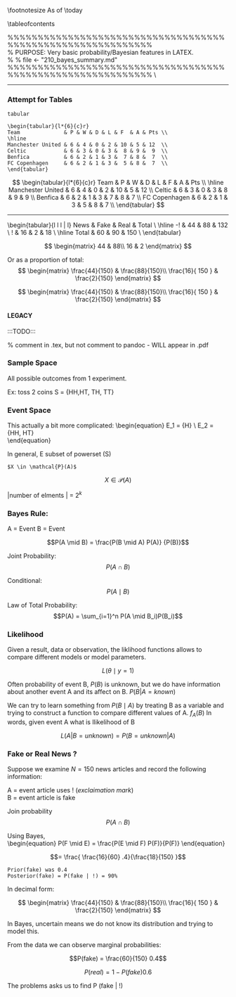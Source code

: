 \footnotesize
As of \today

\tableofcontents

%%%%%%%%%%%%%%%%%%%%%%%%%%%%%%%%%%%%%%%%%%%%%%%%%%%%%%%%%%%% \
%			PURPOSE:	Very basic probability/Bayesian features in LATEX. \
%
%			file <- "210_bayes_summary.md" \
%%%%%%%%%%%%%%%%%%%%%%%%%%%%%%%%%%%%%%%%%%%%%%%%%%%%%%%%%%%% \


---


###	Attempt for Tables

```.latex
tabular

\begin{tabular}{l*{6}{c}r}
Team              & P & W & D & L & F  & A & Pts \\
\hline
Manchester United & 6 & 4 & 0 & 2 & 10 & 5 & 12  \\
Celtic            & 6 & 3 & 0 & 3 &  8 & 9 &  9  \\
Benfica           & 6 & 2 & 1 & 3 &  7 & 8 &  7  \\
FC Copenhagen     & 6 & 2 & 1 & 3 &  5 & 8 &  7  \\
\end{tabular}
```

$$
\begin{tabular}{l*{6}{c}r}
Team              & P & W & D & L & F  & A & Pts \\
\hline
Manchester United & 6 & 4 & 0 & 2 & 10 & 5 & 12  \\
Celtic            & 6 & 3 & 0 & 3 &  8 & 9 &  9  \\
Benfica           & 6 & 2 & 1 & 3 &  7 & 8 &  7  \\
FC Copenhagen     & 6 & 2 & 1 & 3 &  5 & 8 &  7  \\
\end{tabular}
$$

---

\begin{tabular}{l l l | l}
News			& Fake & Real & Total \\
\hline
-!				& 44 & 88 & 132 \\
!		      & 16 & 2  &  18 \\
\hline
Total		 &	60 & 90 & 150 \\
\end{tabular}



$$
	\begin{matrix}
	44 & 88\\
	16 & 2 
	\end{matrix}
$$

Or as a proportion of total:
$$
	\begin{matrix}
		\frac{44}{150} & \frac{88}{150}\\
		\frac{16}{ 150 } & \frac{2}{150}
	\end{matrix}
$$

$$
	\begin{matrix}
		\frac{44}{150} & \frac{88}{150}\\
		\frac{16}{ 150 } & \frac{2}{150}
	\end{matrix}
$$



####			LEGACY

:::TODO:::  

%  comment in .tex, but not comment to pandoc - WILL appear in .pdf

<!--	This is comment to pandoc and will NOT appear in .pdf

%  comment in .tex, but not comment to pandoc

-->

###	Sample Space
All possible outcomes from 1 experiment.

Ex: toss 2 coins
S = {HH,HT, TH, TT}

###	Event Space
This actually a bit more complicated:
\begin{equation}
	E_1 = {H} \\
	E_2 = {HH, HT}   
\end{equation}


In general, E subset of powerset (S)
````{.latex}
$X \in \mathcal{P}(A)$
````

$$X \in \mathcal{P}(A)$$

|number of elments | = $2^k$

###	Bayes Rule:

A = Event
B = Event

$$P(A \mid  B) = \frac{P(B \mid A) P(A)} {P(B)}$$

Joint Probability:
$$P(A \cap B)$$

Conditional:
$$P(A \mid B)$$

Law of Total Probability:
$$P(A) = \sum_{i=1}^n P(A \mid B_i)P(B_i)$$


### Likelihood
Given a result, data or observation, the liklihood functions allows to compare different
models or model parameters.

$$L( \theta \mid y=1)	$$

Often probability of event B, $P(B)$ is unknown, but we do have information about another event A and its affect on B.
$P(B | A=known)$

We can try to learn something from $P(B \mid A)$ by treating B as a variable
and trying to construct a function to compare different values of A. $f_A(B)$  In words, given event A what is
llikelihood of B

$$L(A | B= unknown) = P(B=unknown | A)$$


### Fake or Real News ?

Suppose we examine $N=150$ news articles and record the following information:

A = event article uses ! (*exclaimation mark*) \
B = event article is fake

Join probability \
$$P(A \cap B)$$


Using Bayes, \
\begin{equation}
	P(F \mid E) = \frac{P(E \mid F) P(F)}{P(F)}
\end{equation}

$$=	\frac{ \frac{16}{60} .4}{\frac{18}{150} }$$

	Prior(fake) was 0.4
	Posterior(fake) = P(fake | !) = 90%

In decimal form:

$$
	\begin{matrix}
	\frac{44}{150} & \frac{88}{150}\\
	\frac{16}{ 150 } & \frac{2}{150}
	\end{matrix}
$$


In Bayes, uncertain means we do not know its distribution and trying to model
this.


From the data we can observe marginal probabilities:

$$P(fake) = \frac{60}{150}  0.4$$

$$P(real) = 1 - P(fake)  0.6$$

The problems asks us to find P (fake |  \!)

<!--
-->
